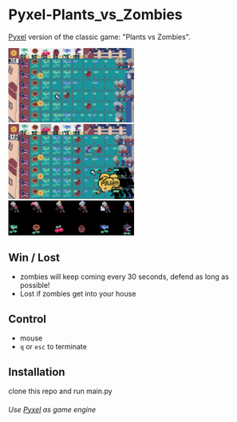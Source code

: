 # Pyxel-Plants_vs_Zombies

[Pyxel](https://github.com/kitao/pyxel) version of the classic game: "Plants vs Zombies".

<img src="demo1.jpg" height="50%" width="50%">
<img src="demo2.jpg" height="50%" width="50%">
<img src="demo3.jpg" height="50%" width="50%">

## Win / Lost
- zombies will keep coming every 30 seconds, defend as long as possible!
- Lost if zombies get into your house

## Control
- mouse
- `q` or `esc` to terminate

## Installation
clone this repo and run main.py

###### Use [Pyxel](https://github.com/kitao/pyxel) as game engine

